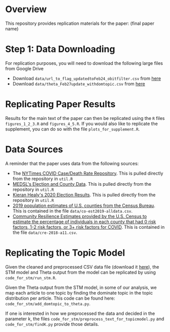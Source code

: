 # Overview

This repository provides replication materials for the paper: (final paper name)

# Step 1: Data Downloading

For replication purposes, you will need to download the following large files from Google Drive 
- Download ```data/url_to_flag_updatedtoFeb24_obitfilter.csv``` from [here](https://drive.google.com/file/d/1R2vDUE8KnHzliLv3kG2RDIcG51DMFy1e/view?usp=sharing)
- Download ```data/theta_Feb27update_withdomtopic.csv``` from [here](https://drive.google.com/file/d/1iz2WcS9aLCQpskEcz59YzFWIjrdmsua5/view?usp=sharing)


# Replicating Paper Results

Results for the main text of the paper can then be replicated using the ```R``` files ```figures_1_2_3.R``` and ```figures_4_5.R```. If you would also like to replicate the supplement, you can do so with the file ```plots_for_supplement.R```. 


# Data Sources

A reminder that the paper uses data from the following sources:
- The [NYTimes COVID Case/Death Rate Repository](https://github.com/nytimes/covid-19-data). This is pulled directly from the repository in ```util.R```
- [MEDSL's Election and County Data](https://github.com/MEDSL/2018-elections-unoffical). This is pulled directly from the repository in ```util.R```
- [Kieran Healy's 2020 Election Results](https://github.com/kjhealy/us_elections_2020_csv). This is pulled directly from the repository in ```util.R```
-  [2019 population estimates of U.S. counties from the Census Bureau](https://www2.census.gov/programs-surveys/popest/datasets/2010-2019/counties/totals/). This is contained in the file ```data/co-est2019-alldata.csv```.
- [Community Resilience Estimates provided by the U.S. Census to estimate the percentage of individuals in each county that had 0 risk factors, 1-2 risk factors, or 3+ risk factors for COVID](https://www.census.gov/data/experimental-data-products/community-resilience-estimates.html). This is contained in the file ```data/cre-2018-a11.csv```.


# Replicating the Topic Model
Given the cleaned and preprocessed CSV data file (download it [here](https://drive.google.com/file/d/1vgeuGz2KyJqEn7mIpyApN4T8gZw7h6Ko/view?usp=sharing)), the STM model and Theta output from the model can be replicated by using ```code_for_stm/run_stm.R```. 

Given the Theta output from the STM model, in some of our analysis, we map each article to one topic by finding the dominate topic in the topic distribution per article. This code can be found here: ```code_for_stm/add_domtopic_to_theta.py```.

If one is interested in how we preprocessed the data and decided in the parameter k, the files ```code_for_stm/preprocess_text_for_topicmodel.py``` and ```code_for_stm/findK.py``` provide those details.
